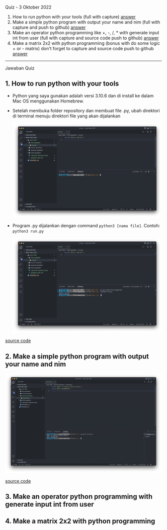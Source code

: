 Quiz - 3 Oktober 2022

1. How to run python with your tools (full with capture)
   [answer](#1-how-to-run-python-with-your-tools)
2. Make a simple python program with output your name and nim (full with capture and
   push to github)
   [answer](#2-make-a-simple-python-program-with-output-your-name-and-nim)
3. Make an operator python programming like +, -, /, \* with generate input int from
   user (full with capture and source code push to github)
   [answer](#3-make-an-operator-python-programming-with-generate-input-int-from-user)
4. Make a matrix 2x2 with python programming (bonus with do some logic + or - matrix)
   don't forget to capture and source code push to github
   [answer](#4-make-a-matrix-2x2-with-python-programming)

---

Jawaban Quiz

## 1. How to run python with your tools

- Python yang saya gunakan adalah versi 3.10.6 dan di install ke dalam Mac OS
  menggunakan Homebrew.

- Setelah membuka folder repository dan membuat file .py, ubah direktori di terminal
  menuju direktori file yang akan dijalankan

   <img src="first-question/step-1.png" />

- Program .py dijalankan dengan command `python3 [nama file]`. Contoh:
  `python3 run.py`

   <img src="first-question/step-2.png" />

[source code](first-question/run.py)

## 2. Make a simple python program with output your name and nim

   <img src="second-question/step-1.png" />

[source code](second-question/second.py)

## 3. Make an operator python programming with generate input int from user

## 4. Make a matrix 2x2 with python programming
